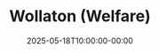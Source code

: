---
title: "Wollaton (Welfare)"
date: 2025-05-18T10:00:00-00:00
end_date: 2025-05-18T11:30:00-00:00
lng: "-1.2099768818228345"
lat: "52.948222983914825"
---